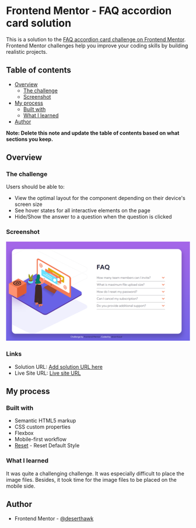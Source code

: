 # Frontend Mentor - FAQ accordion card solution

This is a solution to the [FAQ accordion card challenge on Frontend Mentor](https://www.frontendmentor.io/challenges/faq-accordion-card-XlyjD0Oam). Frontend Mentor challenges help you improve your coding skills by building realistic projects. 

## Table of contents

- [Overview](#overview)
  - [The challenge](#the-challenge)
  - [Screenshot](#screenshot)
- [My process](#my-process)
  - [Built with](#built-with)
  - [What I learned](#what-i-learned)
- [Author](#author)

**Note: Delete this note and update the table of contents based on what sections you keep.**

## Overview

### The challenge

Users should be able to:

- View the optimal layout for the component depending on their device's screen size
- See hover states for all interactive elements on the page
- Hide/Show the answer to a question when the question is clicked

### Screenshot

![](images/screenshot.png)


### Links

- Solution URL: [Add solution URL here](https://your-solution-url.com)
- Live Site URL: [Live site URL](https://deserthawk.github.io/faq-accordion-card/)

## My process

### Built with

- Semantic HTML5 markup
- CSS custom properties
- Flexbox
- Mobile-first workflow
- [Reset](https://meyerweb.com/eric/tools/css/reset/) - Reset Default Style


### What I learned

It was quite a challenging challenge. It was especially difficult to place the image files. Besides, it took time for the image files to be placed on the mobile side.


## Author

- Frontend Mentor - [@deserthawk](https://www.frontendmentor.io/profile/deserthawk)